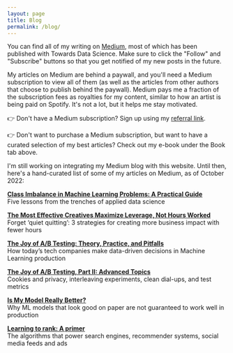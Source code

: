 ```yaml
---
layout: page
title: Blog
permalink: /blog/
---
```


You can find all of my writing on [Medium](https://medium.com/@samuel.flender), most of which has been published with Towards Data Science. Make sure to click the "Follow" and "Subscribe" buttons so that you get notified of my new posts in the future. 

My articles on Medium are behind a paywall, and you'll need a Medium subscription to view all of them (as well as the articles from other authors that choose to publish behind the paywall). Medium pays me a fraction of the subscription fees as royalties for my content, similar to how an artist is being paid on Spotify. It's not a lot, but it helps me stay motivated. 

👉 Don't have a Medium subscription? Sign up using my [referral link](https://medium.com/@samuel.flender/membership). 

👉 Don't want to purchase a Medium subscription, but want to have a curated selection of my best articles? Check out my e-book under the Book tab above.

I'm still working on integrating my Medium blog with this website. Until then, here's a hand-curated list of some of my articles on Medium, as of October 2022:

**[Class Imbalance in Machine Learning Problems: A Practical Guide](https://medium.com/p/4fb81eee0041)**\
Five lessons from the trenches of applied data science

**[The Most Effective Creatives Maximize Leverage, Not Hours Worked](https://medium.com/p/20ed0070fdd7)**\
Forget ‘quiet quitting’: 3 strategies for creating more business impact with fewer hours

**[The Joy of A/B Testing: Theory, Practice, and Pitfalls](https://medium.com/p/de58acbdb04a)**\
How today’s tech companies make data-driven decisions in Machine Learning production

**[The Joy of A/B Testing, Part II: Advanced Topics](https://medium.com/p/6c7f6cf71e4c)**\
Cookies and privacy, interleaving experiments, clean dial-ups, and test metrics

**[Is My Model Really Better?](https://medium.com/p/560e729f81d2)**\
Why ML models that look good on paper are not guaranteed to work well in production

**[Learning to rank: A primer](https://medium.com/p/40d2ff9960af)**\
The algorithms that power search engines, recommender systems, social media feeds and ads
